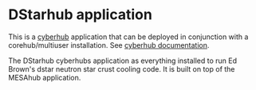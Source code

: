 # DStarhub application

This is a [cyberhub](https://github.com/cyberlaboratories/cyberhubs)
application that can be deployed in conjunction with a
corehub/multiuser installation. See [cyberhub
documentation](https://github.com/cyberlaboratories/cyberhubs/blob/master/README.md).

The DStarhub cyberhubs application as everything installed to run Ed Brown's dstar neutron star crust cooling code. It is built on top of the MESAhub application. 
